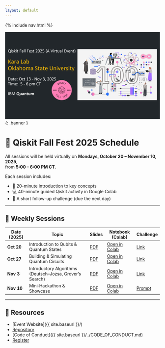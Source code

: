 ```yaml
---
layout: default
---
```


<link rel="stylesheet" href="assets/style.css">

{% include nav.html %}

![Qiskit Fall Fest 2025 Banner](assets/img/banner.jpg){: .banner }

# 📅 Qiskit Fall Fest 2025 Schedule

All sessions will be held virtually on **Mondays, October 20 – November 10, 2025**,  
from **5:00 – 6:00 PM CT**.  

Each session includes:  
- 🎤 20-minute introduction to key concepts  
- 💻 40-minute guided Qiskit activity in Google Colab  
- 🧩 A short follow-up challenge (due the next day)  

---

## 📖 Weekly Sessions

| Date (2025) | Topic | Slides | Notebook (Colab) | Challenge |
|-------------|-------|--------|-------------------|-----------|
| **Oct 20**  | Introduction to Qubits & Quantum States | [PDF](https://github.com/kursatkara/qiskit-fall-fest-2025/blob/master/slides/01_intro_slides.pdf) | [Open in Colab](https://colab.research.google.com/github/kursatkara/qiskit-fall-fest-2025/blob/master/notebooks/01_intro_qubits.ipynb) | [Link](https://github.com/kursatkara/qiskit-fall-fest-2025/blob/master/challenges/challenge_01.md) |
| **Oct 27**  | Building & Simulating Quantum Circuits | [PDF](https://github.com/kursatkara/qiskit-fall-fest-2025/blob/master/slides/02_circuits_slides.pdf) | [Open in Colab](https://colab.research.google.com/github/kursatkara/qiskit-fall-fest-2025/blob/master/notebooks/02_circuits.ipynb) | [Link](https://github.com/kursatkara/qiskit-fall-fest-2025/blob/master/challenges/challenge_02.md) |
| **Nov 3**  | Introductory Algorithms (Deutsch–Jozsa, Grover’s Search) | [PDF](https://github.com/kursatkara/qiskit-fall-fest-2025/blob/master/slides/03_algorithms_slides.pdf) | [Open in Colab](https://colab.research.google.com/github/kursatkara/qiskit-fall-fest-2025/blob/master/notebooks/03_algorithms.ipynb) | [Link](https://github.com/kursatkara/qiskit-fall-fest-2025/blob/master/challenges/challenge_03.md) |
| **Nov 10**   | Mini‑Hackathon & Showcase | [PDF](https://github.com/kursatkara/qiskit-fall-fest-2025/blob/master/slides/04_hackathon_slides.pdf) | [Open in Colab](https://colab.research.google.com/github/kursatkara/qiskit-fall-fest-2025/blob/master/notebooks/04_hackathon.ipynb) | [Prompt](https://github.com/kursatkara/qiskit-fall-fest-2025/blob/master/challenges/challenge_04.md) |

---

## 🔗 Resources
- [Event Website]({{ site.baseurl }}/)  
- [Repository](https://github.com/kursatkara/qiskit-fall-fest-2025)  
- [Code of Conduct]({{ site.baseurl }}/../CODE_OF_CONDUCT.md)  
- [Register](https://forms.gle/QFX9VXnRvjnKLpJN6)

